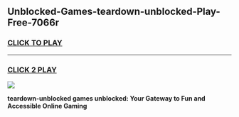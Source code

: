 
## Unblocked-Games-teardown-unblocked-Play-Free-7066r
<h3>
<a href="https://premium76.site?title=teardown-unblocked&ref=20M">CLICK TO PLAY</a></h3>
<hr>

<h3>
<a href="https://premium76.site?title=teardown-unblocked&ref=20M">CLICK 2 PLAY</a>
  
</h3>

<a href="https://premium76.site?title=teardown-unblocked&ref=19M"><img src="https://clearcache.store/games.png"></a>


**teardown-unblocked games unblocked: Your Gateway to Fun and Accessible Online Gaming**

